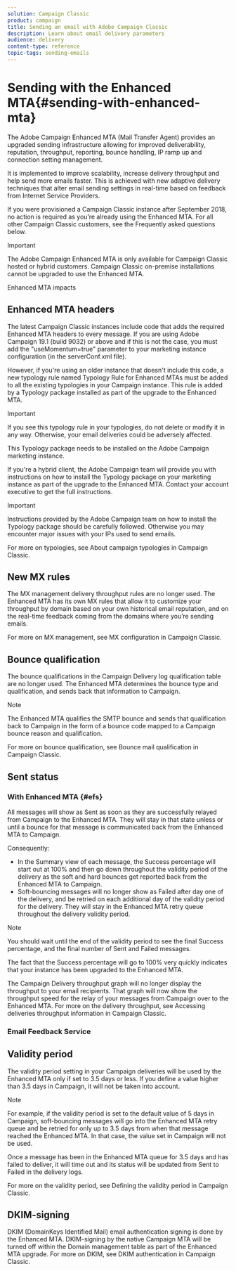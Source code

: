 ```yaml
---
solution: Campaign Classic
product: campaign
title: Sending an email with Adobe Campaign Classic
description: Learn about email delivery parameters
audience: delivery
content-type: reference
topic-tags: sending-emails
---
```


# Sending with the Enhanced MTA{#sending-with-enhanced-mta}

The Adobe Campaign Enhanced MTA (Mail Transfer Agent) provides an upgraded sending infrastructure allowing for improved deliverability, reputation, throughput, reporting, bounce handling, IP ramp up and connection setting management.

It is implemented to improve scalability, increase delivery throughput and help send more emails faster. This is achieved with new adaptive delivery techniques that alter email sending settings in real-time based on feedback from Internet Service Providers.

If you were provisioned a Campaign Classic instance after September 2018, no action is required as you’re already using the Enhanced MTA. For all other Campaign Classic customers, see the Frequently asked questions below.

>[!IMPORTANT]
>
>The Adobe Campaign Enhanced MTA is only available for Campaign Classic hosted or hybrid customers. Campaign Classic on-premise installations cannot be upgraded to use the Enhanced MTA.

Enhanced MTA impacts

## Enhanced MTA headers

The latest Campaign Classic instances include code that adds the required Enhanced MTA headers to every message. If you are using Adobe Campaign 19.1 (build 9032) or above and if this is not the case, you must add the "useMomentum=true" parameter to your marketing instance configuration (in the serverConf.xml file).

However, if you're using an older instance that doesn't include this code, a new typology rule named Typology Rule for Enhanced MTAs must be added to all the existing typologies in your Campaign instance.
This rule is added by a Typology package installed as part of the upgrade to the Enhanced MTA.

>[!IMPORTANT]
>
>If you see this typology rule in your typologies, do not delete or modify it in any way. Otherwise, your email deliveries could be adversely affected.

This Typology package needs to be installed on the Adobe Campaign marketing instance.

If you're a hybrid client, the Adobe Campaign team will provide you with instructions on how to install the Typology package on your marketing instance as part of the upgrade to the Enhanced MTA. Contact your account executive to get the full instructions.

>[!IMPORTANT]
>
>Instructions provided by the Adobe Campaign team on how to install the Typology package should be carefully followed. Otherwise you may encounter major issues with your IPs used to send emails.

For more on typologies, see About campaign typologies in Campaign Classic.

## New MX rules

The MX management delivery throughput rules are no longer used. The Enhanced MTA has its own MX rules that allow it to customize your throughput by domain based on your own historical email reputation, and on the real-time feedback coming from the domains where you’re sending emails.

For more on MX management, see MX configuration in Campaign Classic.

## Bounce qualification

The bounce qualifications in the Campaign Delivery log qualification table are no longer used. The Enhanced MTA determines the bounce type and qualification, and sends back that information to Campaign.

>[!NOTE]
>
>The Enhanced MTA qualifies the SMTP bounce and sends that qualification back to Campaign in the form of a bounce code mapped to a Campaign bounce reason and qualification.

For more on bounce qualification, see Bounce mail qualification in Campaign Classic.

## Sent status

### With Enhanced MTA {#efs}

All messages will show as Sent as soon as they are successfully relayed from Campaign to the Enhanced MTA. They will stay in that state unless or until a bounce for that message is communicated back from the Enhanced MTA to Campaign.

Consequently:

* In the Summary view of each message, the Success percentage will start out at 100% and then go down throughout the validity period of the delivery as the soft and hard bounces get reported back from the Enhanced MTA to Campaign.
* Soft-bouncing messages will no longer show as Failed after day one of the delivery, and be retried on each additional day of the validity period for the delivery. They will stay in the Enhanced MTA retry queue throughout the delivery validity period.

>[!NOTE]
>
>You should wait until the end of the validity period to see the final Success percentage, and the final number of Sent and Failed messages.

The fact that the Success percentage will go to 100% very quickly indicates that your instance has been upgraded to the Enhanced MTA.

The Campaign Delivery throughput graph will no longer display the throughput to your email recipients. That graph will now show the throughput speed for the relay of your messages from Campaign over to the Enhanced MTA.
For more on the delivery throughput, see Accessing deliveries throughput information in Campaign Classic.

### Email Feedback Service

## Validity period

The validity period setting in your Campaign deliveries will be used by the Enhanced MTA only if set to 3.5 days or less. If you define a value higher than 3.5 days in Campaign, it will not be taken into account.

>[!NOTE]
>
>For example, if the validity period is set to the default value of 5 days in Campaign, soft-bouncing messages will go into the Enhanced MTA retry queue and be retried for only up to 3.5 days from when that message reached the Enhanced MTA. In that case, the value set in Campaign will not be used.

Once a message has been in the Enhanced MTA queue for 3.5 days and has failed to deliver, it will time out and its status will be updated from Sent to Failed in the delivery logs.

For more on the validity period, see Defining the validity period in Campaign Classic.

## DKIM-signing

DKIM (DomainKeys Identified Mail) email authentication signing is done by the Enhanced MTA. DKIM-signing by the native Campaign MTA will be turned off within the Domain management table as part of the Enhanced MTA upgrade.
For more on DKIM, see DKIM authentication in Campaign Classic.